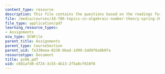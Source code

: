 ```yaml
---
content_type: resource
description: This file contains the questions based on the readings for the course.
file: /media/courses/18-786-topics-in-algebraic-number-theory-spring-2006/c681afd8d7243c554b132f5a8cf010f8_ps06.pdf
file_type: application/pdf
learning_resource_types:
- Assignments
ocw_type: OCWFile
parent_title: Assignments
parent_type: CourseSection
parent_uid: fa330eea-0238-bbad-1d99-2dd9f6a9b0fa
resourcetype: Document
title: ps06.pdf
uid: c681afd8-d724-3c55-4b13-2f5a8cf010f8
---
```

